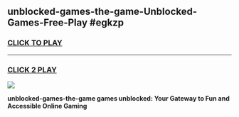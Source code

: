 
## unblocked-games-the-game-Unblocked-Games-Free-Play #egkzp
<h3>
<a href="https://us.freeplayer.one?title=unblocked-games-the-game&ref=9M">CLICK TO PLAY</a></h3>
<hr>

<h3>
<a href="https://us.freeplayer.one?title=unblocked-games-the-game&ref=9M">CLICK 2 PLAY</a>
  
</h3>

<a href="https://us.freeplayer.one?title=unblocked-games-the-game&ref=9M"><img src="https://clearcache.store/games.png"></a>


**unblocked-games-the-game games unblocked: Your Gateway to Fun and Accessible Online Gaming**
